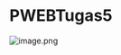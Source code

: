 # PWEBTugas5
![image.png](https://github.com/hadisptr/PWEBTugas5/blob/main/Screenshot%202023-10-17%20at%2007.25.38.png)
